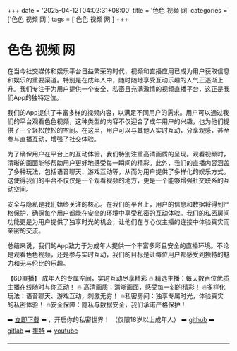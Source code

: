 +++
date = '2025-04-12T04:02:31+08:00'
title = '色色 视频 网'
categories = ['色色 视频 网']
tags = ['色色 视频 网']
+++

# 色色 视频 网

在当今社交媒体和娱乐平台日益繁荣的时代，视频和直播应用已成为用户获取信息和娱乐的重要渠道。特别是在成年人中，随时随地享受互动乐趣的人气正逐渐上升。我们专注于为用户提供一个安全、私密且充满激情的视频直播平台，这正是我们App的独特定位。

我们的App提供了丰富多样的视频内容，以满足不同用户的需求。用户可以通过我们的平台观看色色视频，这种类型的内容不仅迎合了成年用户的兴趣，也为他们提供了一个轻松放松的空间。在这里，用户可以与其他人实时互动，分享观感，甚至参与直播互动，增强了社交体验。

为了确保用户在平台上的互动体验，我们特别注重高清画质的呈现。观看视频时，清晰的画面能够帮助用户更好地感受每一瞬间的精彩。此外，我们的直播内容涵盖了多种玩法，包括语音聊天、游戏互动等，从而为用户提供了多样化的娱乐方式。这使得我们的平台不仅仅是一个观看视频的地方，更是一个能够增强社交联系的互动空间。

安全与隐私是我们始终关注的核心。在我们的平台上，用户的信息和数据将得到严格保护，确保每个用户都能在安全的环境中享受私密的互动体验。我们的私密房间功能更是为用户提供了独享时光的机会，让他们在与心仪主播的连接中体验真实而亲密的交流。

总结来说，我们的App致力于为成年人提供一个丰富多彩且安全的直播环境。不论是观看色色视频，还是参与实时互动，我们的目标是让每位用户都感受到独特的魅力和无与伦比的乐趣。

【6D直播】
成年人的专属空间，实时互动尽享精彩
🔥 精选主播：每天数百位优质主播在线随时与你互动！
🔥 高清画质：清晰画面，感受每一刻的精彩！
🔥多样化玩法：语音聊天、游戏互动，刺激无穷！
🔥私密房间：独享专属时光，体验真实的私密体验！
🔥安全保障：隐私与数据安全，我们承诺严格保护！

➡️ [立即下载](https://down123.s3.ap-east-1.amazonaws.com/down/down.html?channelCode=blog) ⬅️ ，开启你的私密世界！
（仅限18岁以上成年人）
➡️ [github](https://aldult-live.github.io/)
➡️ [gitlab](https://seo-09598d.gitlab.io/)
➡️ [推特](https://x.com/wegame33)
➡️ [youtube](https://www.youtube.com/@6Dlive)

---
